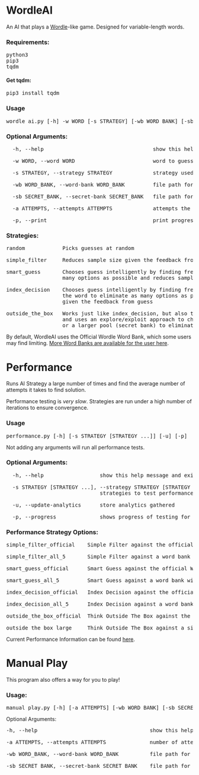 # WordleAI

An AI that plays a <a href="https://www.nytimes.com/games/wordle/index.html" target="_blank">Wordle</a>-like game.
Designed for variable-length words.

### Requirements:
<pre>
python3
pip3
tqdm
</pre>

#### Get tqdm:
<pre>
pip3 install tqdm
</pre>

### Usage
<pre>
wordle_ai.py [-h] -w WORD [-s STRATEGY] [-wb WORD_BANK] [-sb SECRET_BANK] [-a ATTEMPTS] [-p]
</pre>

### Optional Arguments:
<pre>
  -h, --help                                   show this help message and exit

  -w WORD, --word WORD                         word to guess

  -s STRATEGY, --strategy STRATEGY             strategy used in the game. Default: index_decision

  -wb WORD_BANK, --word-bank WORD_BANK         file path for word bank to be used

  -sb SECRET_BANK, --secret-bank SECRET_BANK   file path for auxiliary allowed guesses

  -a ATTEMPTS, --attempts ATTEMPTS             attempts the AI receives

  -p, --print                                  print progress of AI as it makes guesses
</pre>

### Strategies:
<pre>
random            Picks guesses at random

simple_filter     Reduces sample size given the feedback from previous guess

smart_guess       Chooses guess intelligently by finding frequency of letters to eliminate as
                  many options as possible and reduces sample size given the feedback from guess

index_decision    Chooses guess intelligently by finding frequency of letters at each index of
                  the word to eliminate as many options as possible and reduces sample size
                  given the feedback from guess

outside_the_box   Works just like index_decision, but also takes advantage of the secret bank
                  and uses an explore/exploit approach to choose words from the word bank
                  or a larger pool (secret bank) to eliminate more possible answers
</pre>

By default, WordleAI uses the Official Wordle Word Bank, which some users may find limiting.
[More Word Banks are available for the user here](word_banks/).

# Performance

Runs AI Strategy a large number of times and find the average number of 
attempts it takes to find solution.

Performance testing is *very slow*. Strategies are run under a high number 
of iterations to ensure convergence.

### Usage
<pre>
performance.py [-h] [-s STRATEGY [STRATEGY ...]] [-u] [-p]
</pre>

Not adding any arguments will run all performance tests.
### Optional Arguments:
<pre>
  -h, --help                  show this help message and exit

  -s STRATEGY [STRATEGY ...], --strategy STRATEGY [STRATEGY ...]
                              strategies to test performance for

  -u, --update-analytics      store analytics gathered

  -p, --progress              shows progress of testing for each strategy tested
</pre>

### Performance Strategy Options:
<pre>
simple_filter_official    Simple Filter against the official Wordle word list

simple_filter_all_5       Simple Filter against a word bank with all 5 letter words

smart_guess_official      Smart Guess against the official Wordle word list

smart_guess_all_5         Smart Guess against a word bank with all 5 letter words

index_decision_official   Index Decision against the official Wordle word list

index_decision_all_5      Index Decision against a word bank with all 5 letter words

outside_the_box_official  Think Outside The Box against the official Wordle word list and Official Guess List

outside_the_box_large     Think Outside The Box against a simplified 5 letter words list and all 5 letters Guess List
</pre>

Current Performance Information can be found [here](performance_analytics/analytics.json).

# Manual Play
This program also offers a way for you to play!

### Usage: 
<pre>
manual_play.py [-h] [-a ATTEMPTS] [-wb WORD_BANK] [-sb SECRET_BANK]
</pre>

Optional Arguments:
<pre>
-h, --help                                    show this help message and exit

-a ATTEMPTS, --attempts ATTEMPTS              number of attempts the player receives

-wb WORD_BANK, --word-bank WORD_BANK          file path for Word Bank to be used for game

-sb SECRET_BANK, --secret-bank SECRET_BANK    file path for auxiliary allowed guesses
</pre>
